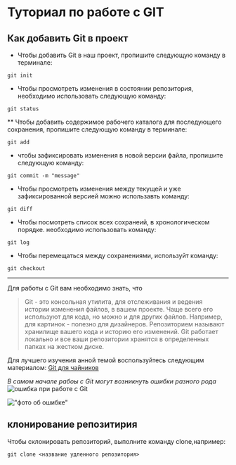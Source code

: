 # Туториал по работе с GIT # 

## Как добавить Git в проект

* Чтобы добавить Git  в наш проект, пропишите следующую команду в терминале: 
~~~
git init
~~~

* Чтобы просмотреть изменения в состоянии репозитория, необходимо использовать следующую команду:
~~~
git status
~~~
** Чтобы добавить содержимое рабочего каталога  для последующего  сохранения, пропишите следующую команду в терминале: 
~~~
git add
~~~
* чтобы зафиксировать изменения в новой версии файла, пропишите следующую команду:
~~~
git commit -m "message"
~~~~
* Чтобы просмотреть изменения между текущей и уже зафиксированной версией можно использавть команду:
~~~
git diff
~~~
* Чтобы посмотреть список всех сохранеий, в хронологическом порядке. необходимо использовать команду:
~~~
git log
~~~
* Чтобы перемещаться между сохранениями, используйт команду:
~~~
git checkout
~~~
***
Для работы с Git вам необходимо знать, что
> Git - это консольная утилита, для отслеживания и ведения истории изменения файлов, в вашем проекте. Чаще всего его используют для кода, но можно и для других файлов. Например, для картинок - полезно для дизайнеров.
Репозиторием называют хранилище вашего кода и историю его изменений. Git работает локально и все ваши репозитории хранятся в определенных папках на жестком диске.

 Для лучшего изучения анной темой воспользуйтесь следующим материалом:
 [Git для чайников](https://habr.com/ru/post/541258/ "Обязательно для изучения")

 _В самом начале рабоы с Git могут возникнуть ошибки разного рода_
 ![ошибка при работе с Git](https://raw.githubusercontent.com/legend80s/commit-msg-linter/master/assets/demo-4-compressed.png "что то")
 
 !["фото об ошибке"](foto.jpg)
 
 ## клонирование репозитирия
 Чтобы склонировать репозиторий, выполните команду clone,например:
 ~~~
 git clone <название удленного репозитория>
 ~~~
 